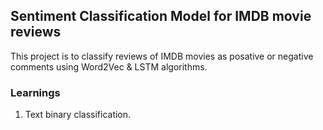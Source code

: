 ## Sentiment Classification Model for IMDB movie reviews<br/>

This project is to classify reviews of IMDB movies as posative or negative comments using Word2Vec & LSTM algorithms.

### Learnings<br/>
1. Text binary classification.<br/>
